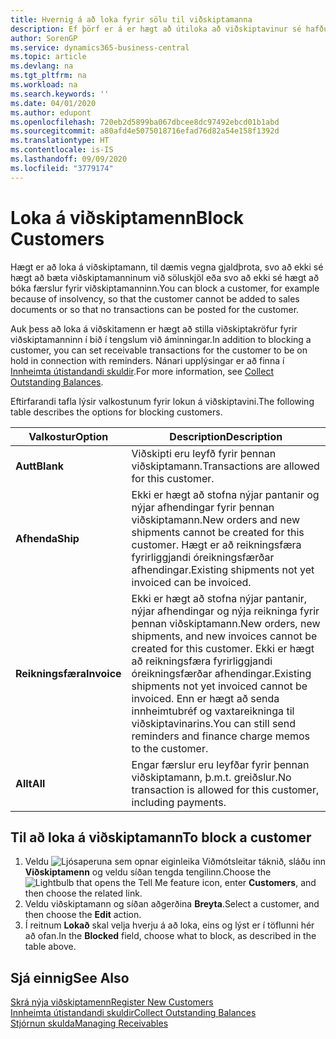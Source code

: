 ```yaml
---
title: Hvernig á að loka fyrir sölu til viðskiptamanna
description: Ef þörf er á er hægt að útiloka að viðskiptavinur sé hafður með í söluskjölum og öðrum sölufærslum.
author: SorenGP
ms.service: dynamics365-business-central
ms.topic: article
ms.devlang: na
ms.tgt_pltfrm: na
ms.workload: na
ms.search.keywords: ''
ms.date: 04/01/2020
ms.author: edupont
ms.openlocfilehash: 720eb2d5899ba067dbcee8dc97492ebcd01b1abd
ms.sourcegitcommit: a80afd4e5075018716efad76d82a54e158f1392d
ms.translationtype: HT
ms.contentlocale: is-IS
ms.lasthandoff: 09/09/2020
ms.locfileid: "3779174"
---
```

# <a name="block-customers"></a><span data-ttu-id="eba5f-103">Loka á viðskiptamenn</span><span class="sxs-lookup"><span data-stu-id="eba5f-103">Block Customers</span></span>
<span data-ttu-id="eba5f-104">Hægt er að loka á viðskiptamann, til dæmis vegna gjaldþrota, svo að ekki sé hægt að bæta viðskiptamanninum við söluskjöl eða svo að ekki sé hægt að bóka færslur fyrir viðskiptamanninn.</span><span class="sxs-lookup"><span data-stu-id="eba5f-104">You can block a customer, for example because of insolvency, so that the customer cannot be added to sales documents or so that no transactions can be posted for the customer.</span></span>

<span data-ttu-id="eba5f-105">Auk þess að loka á viðskitamenn er hægt að stilla viðskiptakröfur fyrir viðskiptamanninn í bið í tengslum við áminningar.</span><span class="sxs-lookup"><span data-stu-id="eba5f-105">In addition to blocking a customer, you can set receivable transactions for the customer to be on hold in connection with reminders.</span></span> <span data-ttu-id="eba5f-106">Nánari upplýsingar er að finna í [Innheimta útistandandi skuldir](receivables-collect-outstanding-balances.md).</span><span class="sxs-lookup"><span data-stu-id="eba5f-106">For more information, see [Collect Outstanding Balances](receivables-collect-outstanding-balances.md).</span></span>   

<span data-ttu-id="eba5f-107">Eftirfarandi tafla lýsir valkostunum fyrir lokun á viðskiptavini.</span><span class="sxs-lookup"><span data-stu-id="eba5f-107">The following table describes the options for blocking customers.</span></span>  

|<span data-ttu-id="eba5f-108">Valkostur</span><span class="sxs-lookup"><span data-stu-id="eba5f-108">Option</span></span>|<span data-ttu-id="eba5f-109">Description</span><span class="sxs-lookup"><span data-stu-id="eba5f-109">Description</span></span>|  
|--------------------|------------|  
|<span data-ttu-id="eba5f-110">**Autt**</span><span class="sxs-lookup"><span data-stu-id="eba5f-110">**Blank**</span></span>|<span data-ttu-id="eba5f-111">Viðskipti eru leyfð fyrir þennan viðskiptamann.</span><span class="sxs-lookup"><span data-stu-id="eba5f-111">Transactions are allowed for this customer.</span></span>|
|<span data-ttu-id="eba5f-112">**Afhenda**</span><span class="sxs-lookup"><span data-stu-id="eba5f-112">**Ship**</span></span>|<span data-ttu-id="eba5f-113">Ekki er hægt að stofna nýjar pantanir og nýjar afhendingar fyrir þennan viðskiptamann.</span><span class="sxs-lookup"><span data-stu-id="eba5f-113">New orders and new shipments cannot be created for this customer.</span></span> <span data-ttu-id="eba5f-114">Hægt er að reikningsfæra fyrirliggjandi óreikningsfærðar afhendingar.</span><span class="sxs-lookup"><span data-stu-id="eba5f-114">Existing shipments not yet invoiced can be invoiced.</span></span>|  
|<span data-ttu-id="eba5f-115">**Reikningsfæra**</span><span class="sxs-lookup"><span data-stu-id="eba5f-115">**Invoice**</span></span>|<span data-ttu-id="eba5f-116">Ekki er hægt að stofna nýjar pantanir, nýjar afhendingar og nýja reikninga fyrir þennan viðskiptamann.</span><span class="sxs-lookup"><span data-stu-id="eba5f-116">New orders, new shipments, and new invoices cannot be created for this customer.</span></span> <span data-ttu-id="eba5f-117">Ekki er hægt að reikningsfæra fyrirliggjandi óreikningsfærðar afhendingar.</span><span class="sxs-lookup"><span data-stu-id="eba5f-117">Existing shipments not yet invoiced cannot be invoiced.</span></span> <span data-ttu-id="eba5f-118">Enn er hægt að senda innheimtubréf og vaxtareikninga til viðskiptavinarins.</span><span class="sxs-lookup"><span data-stu-id="eba5f-118">You can still send reminders and finance charge memos to the customer.</span></span>|  
|<span data-ttu-id="eba5f-119">**Allt**</span><span class="sxs-lookup"><span data-stu-id="eba5f-119">**All**</span></span>|<span data-ttu-id="eba5f-120">Engar færslur eru leyfðar fyrir þennan viðskiptamann, þ.m.t. greiðslur.</span><span class="sxs-lookup"><span data-stu-id="eba5f-120">No transaction is allowed for this customer, including payments.</span></span>|  

## <a name="to-block-a-customer"></a><span data-ttu-id="eba5f-121">Til að loka á viðskiptamann</span><span class="sxs-lookup"><span data-stu-id="eba5f-121">To block a customer</span></span>  
1. <span data-ttu-id="eba5f-122">Veldu ![Ljósaperuna sem opnar eiginleika Viðmótsleitar](media/ui-search/search_small.png "Segðu mér hvað þú vilt gera") táknið, sláðu inn **Viðskiptamenn** og veldu síðan tengda tengilinn.</span><span class="sxs-lookup"><span data-stu-id="eba5f-122">Choose the ![Lightbulb that opens the Tell Me feature](media/ui-search/search_small.png "Tell me what you want to do") icon, enter **Customers**, and then choose the related link.</span></span>
2. <span data-ttu-id="eba5f-123">Veldu viðskiptamann og síðan aðgerðina **Breyta**.</span><span class="sxs-lookup"><span data-stu-id="eba5f-123">Select a customer, and then choose the **Edit** action.</span></span>
3. <span data-ttu-id="eba5f-124">Í reitnum **Lokað** skal velja hverju á að loka, eins og lýst er í töflunni hér að ofan.</span><span class="sxs-lookup"><span data-stu-id="eba5f-124">In the **Blocked** field, choose what to block, as described in the table above.</span></span>

## <a name="see-also"></a><span data-ttu-id="eba5f-125">Sjá einnig</span><span class="sxs-lookup"><span data-stu-id="eba5f-125">See Also</span></span>  
[<span data-ttu-id="eba5f-126">Skrá nýja viðskiptamenn</span><span class="sxs-lookup"><span data-stu-id="eba5f-126">Register New Customers</span></span>](sales-how-register-new-customers.md)  
[<span data-ttu-id="eba5f-127">Innheimta útistandandi skuldir</span><span class="sxs-lookup"><span data-stu-id="eba5f-127">Collect Outstanding Balances</span></span>](receivables-collect-outstanding-balances.md)  
[<span data-ttu-id="eba5f-128">Stjórnun skulda</span><span class="sxs-lookup"><span data-stu-id="eba5f-128">Managing Receivables</span></span>](receivables-manage-receivables.md)  
